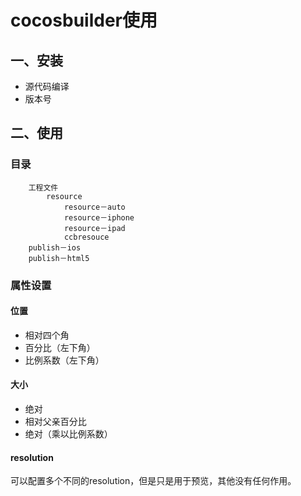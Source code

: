 # cocosbuilder使用
## 一、安装
* 源代码编译
* 版本号

## 二、使用
### 目录

        工程文件
            resource
                resource－auto
                resource－iphone
                resource－ipad
                ccbresouce
        publish－ios
        publish－html5

### 属性设置
#### 位置
* 相对四个角
* 百分比（左下角）
* 比例系数（左下角）
#### 大小
* 绝对
* 相对父亲百分比
* 绝对（乘以比例系数）
#### resolution
可以配置多个不同的resolution，但是只是用于预览，其他没有任何作用。

